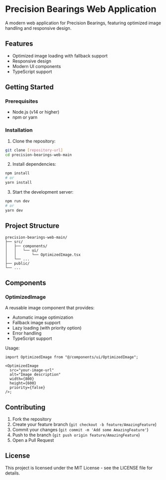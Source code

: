 # Precision Bearings Web Application

A modern web application for Precision Bearings, featuring optimized image handling and responsive design.

## Features

- Optimized image loading with fallback support
- Responsive design
- Modern UI components
- TypeScript support

## Getting Started

### Prerequisites

- Node.js (v14 or higher)
- npm or yarn

### Installation

1. Clone the repository:

```bash
git clone [repository-url]
cd precision-bearings-web-main
```

2. Install dependencies:

```bash
npm install
# or
yarn install
```

3. Start the development server:

```bash
npm run dev
# or
yarn dev
```

## Project Structure

```
precision-bearings-web-main/
├── src/
│   ├── components/
│   │   └── ui/
│   │       └── OptimizedImage.tsx
│   └── ...
├── public/
└── ...
```

## Components

### OptimizedImage

A reusable image component that provides:

- Automatic image optimization
- Fallback image support
- Lazy loading (with priority option)
- Error handling
- TypeScript support

Usage:

```tsx
import OptimizedImage from "@/components/ui/OptimizedImage";

<OptimizedImage
  src="your-image-url"
  alt="Image description"
  width={800}
  height={600}
  priority={false}
/>;
```

## Contributing

1. Fork the repository
2. Create your feature branch (`git checkout -b feature/AmazingFeature`)
3. Commit your changes (`git commit -m 'Add some AmazingFeature'`)
4. Push to the branch (`git push origin feature/AmazingFeature`)
5. Open a Pull Request

## License

This project is licensed under the MIT License - see the LICENSE file for details.
